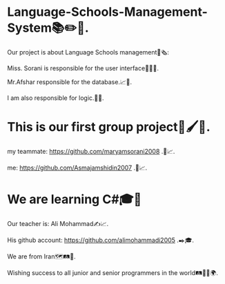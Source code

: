 # Language-Schools-Management-System📚✏️📑.

Our project is about Language Schools management📒🗞️:

Miss. Sorani is responsible for the user interface🙇‍♀️🤳.

Mr.Afshar responsible for the database.📈💾.

I am also responsible for logic.🤔🧠.

# This is our first group project💎🖌️👥.

 my teammate: https://github.com/maryamsorani2008 .👥📈.

 me: https://github.com/Asmajamshidin2007 .👥📈.

# We are learning C#🎓📒

 Our teacher is: Ali Mohammad✍️📈.

 His github account: https://github.com/alimohammadi2005 .✒️🎓.

 We are from Iran🗺️🛤️🧭.

 Wishing success to all junior and senior programmers in the world🛤️🧭✨🌍.
